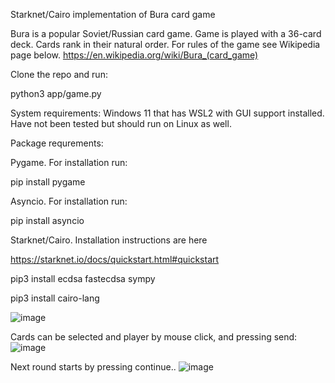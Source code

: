 
Starknet/Cairo implementation of Bura card game

 
Bura is a popular Soviet/Russian card game. Game is played with a 36-card deck. Cards rank in their natural order. For rules of the game see Wikipedia page below.
https://en.wikipedia.org/wiki/Bura_(card_game)


Clone the repo and run:

python3 app/game.py

System requirements: Windows 11 that has WSL2 with GUI support installed. Have not been tested but should run on Linux as well.

Package requrements:

Pygame. For installation run:

pip install pygame

Asyncio. For installation run:

pip install asyncio

Starknet/Cairo. Installation instructions are here

https://starknet.io/docs/quickstart.html#quickstart

pip3 install ecdsa fastecdsa sympy

pip3 install cairo-lang


![image](https://user-images.githubusercontent.com/20588945/184055201-218c09ce-02fd-4100-8e90-7dd2bb43bdda.png)


Cards can be selected and player by mouse click, and pressing send:
![image](https://user-images.githubusercontent.com/20588945/184055374-7f11735b-594c-44e2-9429-88502ca30abf.png)


Next round starts by pressing continue..
![image](https://user-images.githubusercontent.com/20588945/184055620-7fde2e05-af22-4d48-aa1f-cd50329073ec.png)




